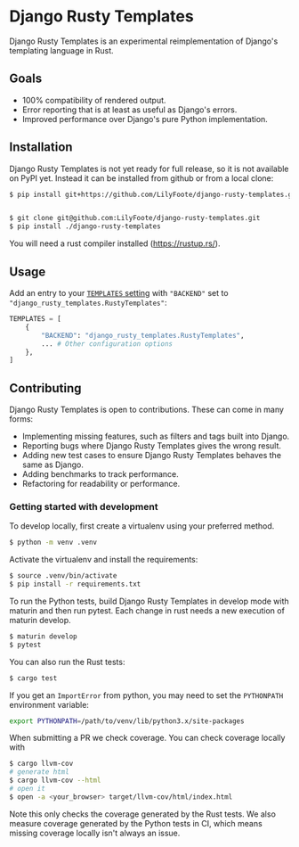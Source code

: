 # Django Rusty Templates

Django Rusty Templates is an experimental reimplementation of Django's templating language in Rust.

## Goals

* 100% compatibility of rendered output.
* Error reporting that is at least as useful as Django's errors.
* Improved performance over Django's pure Python implementation.

## Installation

Django Rusty Templates is not yet ready for full release, so it is not available on PyPI yet. Instead it can be installed from github or from a local clone:

```sh
$ pip install git+https://github.com/LilyFoote/django-rusty-templates.git
```

```sh

$ git clone git@github.com:LilyFoote/django-rusty-templates.git
$ pip install ./django-rusty-templates
```

You will need a rust compiler installed (https://rustup.rs/).

## Usage

Add an entry to your [`TEMPLATES` setting](https://docs.djangoproject.com/en/5.1/ref/settings/#std-setting-TEMPLATES) with `"BACKEND"` set to `"django_rusty_templates.RustyTemplates"`:

```python
TEMPLATES = [
    {
        "BACKEND": "django_rusty_templates.RustyTemplates",
        ... # Other configuration options
    },
]
```

## Contributing

Django Rusty Templates is open to contributions. These can come in many forms:

* Implementing missing features, such as filters and tags built into Django.
* Reporting bugs where Django Rusty Templates gives the wrong result.
* Adding new test cases to ensure Django Rusty Templates behaves the same as Django.
* Adding benchmarks to track performance.
* Refactoring for readability or performance.

### Getting started with development

To develop locally, first create a virtualenv using your preferred method.

```bash
$ python -m venv .venv
```

Activate the virtualenv and install the requirements:

```bash
$ source .venv/bin/activate
$ pip install -r requirements.txt
```

To run the Python tests, build Django Rusty Templates in develop mode with maturin and then run pytest. Each change in rust needs a new execution of maturin develop.

```bash
$ maturin develop
$ pytest
```

You can also run the Rust tests:

```bash
$ cargo test
```

If you get an `ImportError` from python, you may need to set the `PYTHONPATH` environment variable:

```bash
export PYTHONPATH=/path/to/venv/lib/python3.x/site-packages
```

When submitting a PR we check coverage. You can check coverage locally with

```bash
$ cargo llvm-cov
# generate html
$ cargo llvm-cov --html
# open it
$ open -a <your_browser> target/llvm-cov/html/index.html
```

Note this only checks the coverage generated by the Rust tests. We also measure coverage generated by the Python tests in CI, which means missing coverage locally isn't always an issue.
